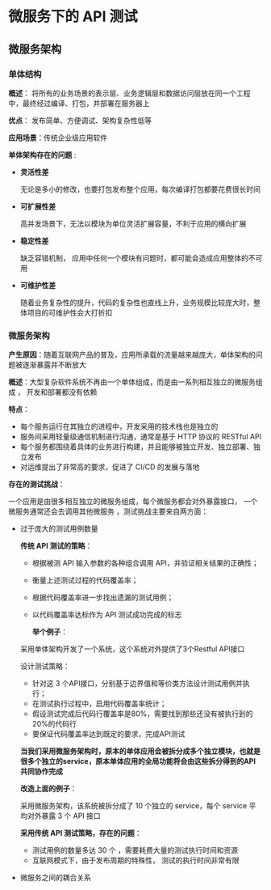 #  微服务下的 API 测试

## 微服务架构

### 单体结构

**概述**： 将所有的业务场景的表示层、业务逻辑层和数据访问层放在同一个工程中，最终经过编译、打包，并部署在服务器上 

**优点**： 发布简单、方便调试、架构复杂性低等 

**应用场景**：传统企业级应用软件

 **单体架构存在的问题** :

+  **灵活性差** 

   无论是多小的修改，也要打包发布整个应用，每次编译打包都要花费很长时间 

+  **可扩展性差** 

   高并发场景下，无法以模块为单位灵活扩展容量，不利于应用的横向扩展 

+  **稳定性差** 

   缺乏容错机制， 应用中任何一个模块有问题时，都可能会造成应用整体的不可用 

+  **可维护性差** 

   随着业务复杂性的提升，代码的复杂性也直线上升，业务规模比较庞大时，整体项目的可维护性会大打折扣 

### 微服务架构

**产生原因**：随着互联网产品的普及，应用所承载的流量越来越庞大，单体架构的问题被逐渐暴露并不断放大 

**概述**：大型复杂软件系统不再由一个单体组成，而是由一系列相互独立的微服务组成 ， 开发和部署都没有依赖 

**特点**：

- 每个服务运行在其独立的进程中，开发采用的技术栈也是独立的
- 服务间采用轻量级通信机制进行沟通，通常是基于 HTTP 协议的 RESTful API
- 每个服务都围绕着具体的业务进行构建，并且能够被独立开发、独立部署、独立发布
- 对运维提出了非常高的要求，促进了 CI/CD 的发展与落地

**存在的测试挑战**：

 一个应用是由很多相互独立的微服务组成，每个微服务都会对外暴露接口， 一个微服务通常还会去调用其他微服务 ，测试挑战主要来自两方面：

+ 过于庞大的测试用例数量

  **传统 API 测试的策略**：

  - 根据被测 API 输入参数的各种组合调用 API，并验证相关结果的正确性；
  - 衡量上述测试过程的代码覆盖率；
  - 根据代码覆盖率进一步找出遗漏的测试用例；
  - 以代码覆盖率达标作为 API 测试成功完成的标志

    **举个例子**：

   采用单体架构开发了一个系统，这个系统对外提供了3个Restful API接口

   设计测试策略：

  - 针对这 3 个API接口，分别基于边界值和等价类方法设计测试用例并执行；
  - 在测试执行过程中，启用代码覆盖率统计；
  - 假设测试完成后代码行覆盖率是80%，需要找到那些还没有被执行到的20%的代码行
  -  要保证代码覆盖率达到既定的要求，完成API测试

   **当我们采用微服务架构时，原本的单体应用会被拆分成多个独立模块，也就是很多个独立的service，原本单体应用的全局功能将会由这些拆分得到的API共同协作完成** 

  **改造上面的例子**：

   采用微服务架构，该系统被拆分成了 10 个独立的 service，每个 service 平均对外暴露 3 个 API 接口

  **采用传统 API 测试策略，存在的问题**：

  +  测试用例的数量多达 30 个 ，需要耗费大量的测试执行时间和资源 
  +  互联网模式下，由于发布周期的特殊性， 测试的执行时间非常有限

+ 微服务之间的耦合关系


